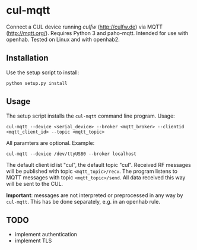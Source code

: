 # cul-mqtt
Connect a CUL device running *culfw* (http://culfw.de) via MQTT (http://mqtt.org/). Requires Python 3 and paho-mqtt.
Intended for use with openhab. Tested on Linux and with openhab2.

## Installation
Use the setup script to install:

    python setup.py install
  
  
## Usage
The setup script installs the `cul-mqtt` command line program. Usage:

    cul-mqtt --device <serial_device> --broker <mqtt_broker> --clientid <mqtt_client_id> --topic <mqtt_topic>
    
All paramters are optional.
Example:

    cul-mqtt --device /dev/ttyUSB0 --broker localhost
    
The default client id ist "cul", the default topic "cul". Received RF messages will be published with topic `<mqtt_topic>/recv`.
The program listens to MQTT messages with topic `<mqtt_topic>/send`. All data received this way will be sent to the CUL.

**Important**: messages are not interpreted or preprocessed in any way by `cul-mqtt`.
This has be done separately, e.g. in an openhab rule.

## TODO
 * implement authentication
 * implement TLS
